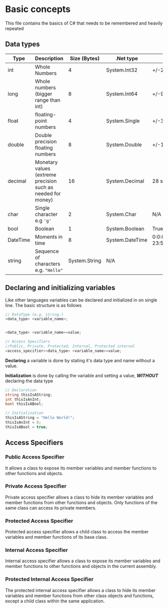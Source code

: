 # Basic concepts

This file contains the basics of C# that needs to be remembered and heavily repeated

## Data types

|Type|Description|Size (Bytes)|.Net type|Range|
|-|-|-|-|-|
|int|Whole Numbers|4|System.Int32|+/-2,147,483,648
|long|Whole numbers (bigger range than int)|8|System.Int64|+/-9,223,372,036,854,775,808
|float|floating-point numbers|4|System.Single|+/-3.4x10^38
|double|Double precision floating numbers|8|System.Double|+/-1.7x10^38
|decimal|Monetary values (extreme precision such as needed for money)|16|System.Decimal|28 significat figures
|char|Single character e.g `'g'`|2|System.Char|N/A
|bool|Boolean|1|System.Boolean|True or False
|DateTime|Moments in time|8|System.DateTime|0:0:00 on 01/01/0001 to 23:59:59 on 12/31/9999
|string|Sequence of characters e.g. `"Hello"`|System.String|N/A

## Declaring and initializing variables

Like other languages variables can be declared and initialized in on single line. The basic structure is as follows

```C#
// DataType (e.g. string.)
<data_type> <variable_name>;


<data_type> <variable_name>=value;

// Access Specifiers 
//Public, Private, Protected, Internal, Protected internal
<access_specifier><data_type> <variable_name>=value;
```

**Declaring** a variable is done by stating it's data type and name without a value.

**Initialization** is done by calling the variable and setting a value, ***WITHOUT*** declaring the data type

```C#
// Declaration
string thisIsAString;
int thisIsAnInt;
bool thisIsABool;

// Initialization
thisIsAString = "Hello World!";
thisIsAnInt = 8;
thisIsABool = true;
```

## Access Specifiers

### Public Access Specifier

It allows a class to expose its member variables and member functions to other functions and objects.

### Private Access Specifier

Private access specifier allows a class to hide its member variables and member functions from other functions and objects. Only functions of the same class can access its private members.

### Protected Access Specifier

Protected access specifier allows a child class to access the member variables and member functions of its base class.

### Internal Access Specifier

Internal access specifier allows a class to expose its member variables and member functions to other functions and objects in the current assembly.

### Protected Internal Access Specifier

The protected internal access specifier allows a class to hide its member variables and member functions from other class objects and functions, except a child class within the same application.
